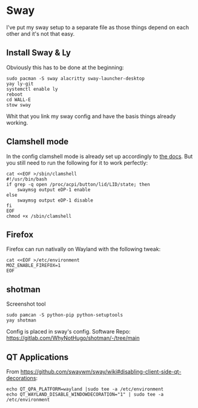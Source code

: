 # Sway
I've put my sway setup to a separate file as those things depend on each other and it's not that easy.

## Install Sway & Ly 
Obviously this has to be done at the beginning:

```
sudo pacman -S sway alacritty sway-launcher-desktop
yay ly-git
systemctl enable ly
reboot
cd WALL-E
stow sway
```

Whit that you link my sway config and have the basis things already working.

## Clamshell mode
In the config clamshell mode is already set up accordingly to [the docs](https://github.com/swaywm/sway/wiki#clamshell-mode). But you still need to run the following for it to work perfectly:


```
cat <<EOF >/sbin/clamshell
#!/usr/bin/bash
if grep -q open /proc/acpi/button/lid/LID/state; then
    swaymsg output eDP-1 enable
else
    swaymsg output eDP-1 disable
fi
EOF
chmod +x /sbin/clamshell
```

## Firefox
Firefox can run nativally on Wayland with the following tweak:

```
cat <<EOF >/etc/environment
MOZ_ENABLE_FIREFOX=1
EOF
```

## shotman
Screenshot tool

```
sudo pamcan -S python-pip python-setuptools
yay shotman
```

Config is placed in sway's config. 
Software Repo: https://gitlab.com/WhyNotHugo/shotman/-/tree/main

## QT Applications
From https://github.com/swaywm/sway/wiki#disabling-client-side-qt-decorations:

```
echo QT_QPA_PLATFORM=wayland |sudo tee -a /etc/environment
echo QT_WAYLAND_DISABLE_WINDOWDECORATION="1" | sudo tee -a /etc/environment
```